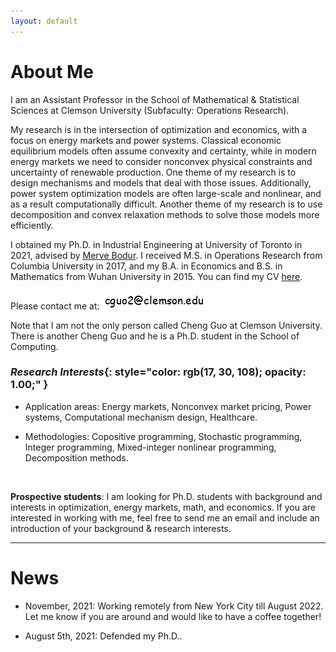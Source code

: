 ```yaml
---
layout: default
---
```


# About Me

I am an Assistant Professor in the School of Mathematical & Statistical Sciences at Clemson University (Subfaculty: Operations Research).

My research is in the intersection of optimization and economics, with a focus on energy markets and power systems. Classical economic equilibrium models often assume convexity and certainty, while in modern energy markets we need to consider nonconvex physical constraints and uncertainty of renewable production. One theme of my research is to design mechanisms and models that deal with those issues. Additionally, power system optimization models are often large-scale and nonlinear, and as a result computationally difficult. Another theme of my research is to use decomposition and convex relaxation methods to solve those models more efficiently.
<!-- Using optimization methods such as copositive programming and integer programming, I deal with the challenges of uncertainty and nonconvexity in power grids. I also develop decomposition algorithms to solve the optimization models more efficiently. -->

<!-- My research is in the intersection of optimization and economics, with a focus on nonconvex problems in energy markets and power systems. -->

I obtained my Ph.D. in Industrial Engineering at University of Toronto in 2021, advised by [<u>Merve Bodur</u>](https://sites.google.com/site/mervebodr/). I received M.S. in Operations Research from Columbia University in 2017, and my B.A. in Economics and B.S. in Mathematics from Wuhan University in 2015. You can find my CV [<u>here</u>](/docs/cv_ChengGuo.pdf).

Please contact me at: <img src ="/images/email_comic.png" alt = "email image"/>

Note that I am not the only person called Cheng Guo at Clemson University. There is another Cheng Guo and he is a Ph.D. student in the School of Computing.

### <em>Research Interests</em>{: style="color: rgb(17, 30, 108); opacity: 1.00;" }

* Application areas: Energy markets, Nonconvex market pricing, Power systems, Computational mechanism design, Healthcare.

* Methodologies: Copositive programming, Stochastic programming, Integer programming, Mixed-integer nonlinear programming, Decomposition methods.

&nbsp;

**Prospective students**: I am looking for Ph.D. students with background and interests in optimization, energy markets, math, and economics. If you are interested in working with me, feel free to send me an email and include an introduction of your background & research interests.

----------------

# News

* November, 2021: Working remotely from New York City till August 2022. Let me know if you are around and would like to have a coffee together!

* August 5th, 2021: Defended my Ph.D..

<!-- * September 6th, 2021: Staying in New York City for a school year. Let me know if you are around!  -->

<!-- * I will give the talk "Copositive Duality For Discrete Markets And Games" at [<u>Discrete Optimization Talks (DOTs)</u>](https://talks.discreteopt.com/home#h.p8gcs6etflcy), 2:00 p.m. - 4:00 p.m. ET on December 4th, 2020. -->

<!-- * Nov/09/2020: I will be giving the talk "Copositive Programming For Discrete Markets And Games With A Novel Cutting Plane Algorithm" at [<u>2020 INFORMS, session number MC35, Virtual Room 35</u>](https://cattendee.abstractsonline.com/meeting/9022/presentation/6087). Welcome to my talk! -->

<!-- Aug/01/2019: We submitted our paper "Logic-based Benders Decomposition and Binary Decision Diagram Based Approaches for Stochastic Distributed Operating
Room Scheduling". -->
&nbsp;
&nbsp;
&nbsp;
&nbsp;
